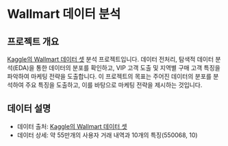 # Wallmart 데이터 분석

## 프로젝트 개요
[Kaggle의 Wallmart 데이터 셋](https://www.kaggle.com/datasets/devarajv88/walmart-sales-dataset) 분석 프로젝트입니다. 데이터 전처리, 탐색적 데이터 분석(EDA)을 통한 데이터의 분포를 확인하고, VIP 고객 도출 및 지역별 구매 고객 특징을 파악하여 마케팅 전략을 도출합니다.
이 프로젝트의 목표는 주어진 데이터의 분포를 분석하여 주요 특징을 도출하고, 이를 바탕으로 마케팅 전략을 제시하는 것입니다.

## 데이터 설명
- 데이터 출처: [Kaggle의 Wallmart 데이터 셋](https://www.kaggle.com/datasets/devarajv88/walmart-sales-dataset) 
- 데이터 상세: 약 55만개의 사용자 거래 내역과 10개의 특징(550068, 10)
